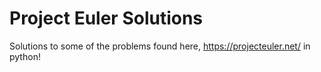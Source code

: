 Project Euler Solutions
=============

Solutions to some of the problems found here, https://projecteuler.net/ in python!
